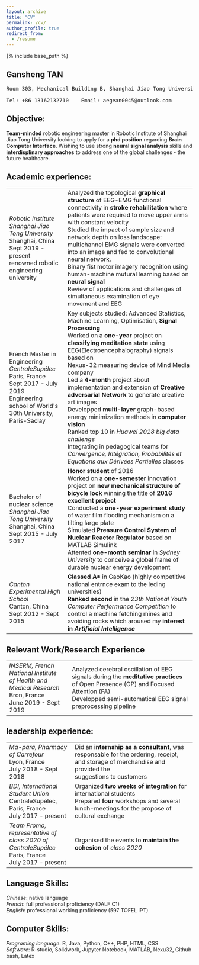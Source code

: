 ```yaml
---
layout: archive
title: "CV"
permalink: /cv/
author_profile: true
redirect_from:
  - /resume
---
```


{% include base_path %}

## Gansheng TAN 
<pre>
Room 303, Mechanical Building B, Shanghai Jiao Tong University, 200210, Shanghai <br>
Tel: +86 13162132710    Email: aegean0045@outlook.com 
</pre>

## Objective:
**Team-minded** robotic engineering master in Robotic Institute of Shanghai Jiao Tong University looking to apply for a **phd position** regarding **Brain Computer Interface**. Wishing to use strong **neural signal analysis** skills and **interdisplinary approaches** to address one of the global challenges - the future healthcare.

## Academic experience:

<table border="0">
   <tr>
    <td><i>Robotic Institute</i><br>
      <i>Shanghai Jiao Tong University</i><br>
        Shanghai, China<br>
        Sept 2019 - present<br>
        renowned robotic engineering university
   </td>
    <td>
      Analyzed the topological <b>graphical structure</b> of EEG-EMG functional connectivity in <b>stroke rehabilitation</b> where patients were required to move upper arms with constant velocity <br>
      Studied the impact of sample size and network depth on loss landscape: multichannel EMG signals were converted into an image and fed to convolutional neural network. <br>
      Binary fist motor imagery recognition using human-machine mutural learning based on <b>neural signal</b><br>
      Review of applications and challenges of simultaneous examination of eye movement and EEG<br>
    </td>
 </tr>
  
 <tr>
    <td>French Master in Engineering<br>
      <i>CentraleSupélec</i><br>
        Paris, France<br>
        Sept 2017 - July 2019<br>
        Engineering school of World's <br>
      30th University, Paris-Saclay
   </td>
    <td>
      Key subjects studied: Advanced Statistics, Machine Learning, Optimisation, <b>Signal Processing</b><br>
      Worked on a <b>one-year</b> project on <b>classifying meditation state</b> using EEG(Electroencephalography) signals based on<br>
      Nexus-32 measuring device of Mind Media company<br>
      Led a <b>4-month</b> project about implementation and extension of <b>Creative adversarial Network</b> to generate creative art images <br>
      Developped <b>multi-layer</b> graph-based energy minimization methods in <b>computer vision</b><br>
      Ranked top 10 in <i>Huawei 2018 big data challenge</i><br>
      Integrating in pedagogical teams for <i>Convergence, Intégration, Probabilités et Equations aux Dérivées Partielles</i> classes
   </td>
 </tr>
  
 <tr>
    <td>Bachelor of nuclear science<br>
      <i>Shanghai Jiao Tong University</i><br>
        Shanghai, China<br>
        Sept 2015 - July 2017
   </td> 
  <td>
    <b>Honor student</b> of 2016<br>
    Worked on a <b>one-semester</b> innovation project on <b>new mechanical structure of bicycle lock </b>winning the title of <b>2016<br>
    excellent project</b><br>
    Conducted a <b>one-year experiment study</b> of water film flooding mechanism on a tilting large plate<br>
    Simulated <b>Pressure Control System of Nuclear Reactor Regulator</b> based on MATLAB Simulink<br>
    Attented <b>one-month seminar</b> in <i>Sydney University</i> to conceive a global frame of durable nuclear energy development    
  </td>
 </tr>
 
 <tr>
  <td>
    <i>Canton Experimental High School</i><br>
    Canton, China<BR>
    Sept 2012 - Sept 2015
    </td>
  <td>
    <b>Classed A*</b> in GaoKao (highly competitive national entrnce exam to the leding universities)<br>
    <b>Ranked second</b> in the <i>23th National Youth Computer Performance Competition</i> to control a machine fetching mines and<br>
    avoiding rocks which aroused my <b>interest in <i>Artificial Intelligence</i></b>
    </td>
  </tr>
 
</table>

## Relevant Work/Research Experience
<table border="0">
 
 <tr>
    <td>
      <i>INSERM, French National Institute <br>
      of Health and Medical Research</i><br>
      Bron, France<br>
      June 2019 - Sept 2019
   </td>
    <td>
      Analyzed cerebral oscillation of EEG signals during the <b>meditative practices</b> <br>
      of Open Presence (OP) and Focused Attention (FA)<br>
      <!---
      Searching unique EEG-based or MEG-based indicator for expert meditator comparing to novice<br>
      --->
      Developped semi-automatical EEG signal preprocessing pipeline
   </td>
 </tr>
 </table>

## leadership experience:
<table border="0">
 
 <tr>
    <td><i>Ma-para, Pharmacy of Carrefour</i><br>
        Lyon, France<br>
        July 2018 - Sept 2018
   </td>
    <td>
      Did an <b>internship as a consultant</b>, was responsable for the ordering, receipt, and storage of merchandise and provided the<br>
      suggestions to customers
   </td>
 </tr>
  
 <tr>
    <td><i>BDI, International Student Union</i><br>
        CentraleSupélec, Paris, France<br>
        July 2017 - present
   </td> 
  <td>
    Organized <b>two weeks of integration</b> for international students<br>
    Prepared <b>four</b> workshops and several lunch-meetings for the propose of cultural exchange   
  </td>
 </tr>
 
 <tr>
    <td><i>Team Promo, representative of <br>
      class 2020 of CentraleSupélec </i><br>
        Paris, France<br>
        July 2017 - present
   </td> 
  <td>
    Organised the events to <b>maintain the cohesion</b> of <i>class 2020</i><br>
  </td>
 </tr>
 </table>
  
## Language Skills:
*Chinese*: native language<br>
*French*: full professional proficiency (DALF C1)<br>
*English*: professional working proficiency (597 TOFEL iPT)<br>

## Computer Skills:
*Programing language*: R, Java, Python, C++, PHP, HTML, CSS<br>
*Software*: R-studio, Solidwork, Jupyter Notebook, MATLAB, Nexu32, Github bash, Latex

<!---
## Reference available on request:
NO
|-|-|-|
| :-: |--| :-: |
|Professor *Antoine Chaillet*<br>CentraleSupélec, Université Paris-Saclay|         |Director *Maria-Soledad Verstraete*<br>CentraleSupélec, Université Paris-Saclay|
Display
| | &nbsp; &nbsp; &nbsp;&nbsp; &nbsp; &nbsp; &nbsp; &nbsp; &nbsp; &nbsp; &nbsp; &nbsp; &nbsp; &nbsp; &nbsp; &nbsp; &nbsp; &nbsp;&nbsp; &nbsp; &nbsp; &nbsp; &nbsp; &nbsp; | |
|                         :-:                                            |-|                          :-:                           |
|Professor *Antoine Chaillet*<br>CentraleSupélec, Université Paris-Saclay| | Director *Maria-Soledad Verstraete*<br>CentraleSupélec, Université Paris-Saclay|
--->



